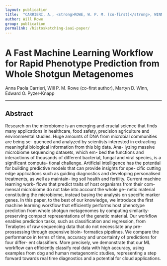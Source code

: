 ```yaml
---
layout: publication
title:  "CARRIERI, A., <strong>ROWE, W. P. M. (co-first)</strong>, WINN, M. D., PYZER-KNAPP, E. O. 2019. A Fast Machine Learning Workflow for Rapid Phenotype Prediction from Whole Shotgun Metagenomes. IAAI"
author: Will Rowe
group: publication
permalink: /histosketching-iaai-paper/
---
```


# A Fast Machine Learning Workflow for Rapid Phenotype Prediction from Whole Shotgun Metagenomes

Anna Paola Carrieri, Will P. M. Rowe (co-first author), Martyn D. Winn, Edward O. Pyzer-Knapp

***

## Abstract

Research on the microbiome is an emerging and crucial science that finds many applications in healthcare, food safety, precision agriculture and environmental studies. Huge amounts of DNA from microbial communities are being se- quenced and analyzed by scientists interested in extracting meaningful biological information from this big data. Ana- lyzing massive microbiome sequencing datasets, which em- bed the functions and interactions of thousands of different bacterial, fungal and viral species, is a significant computa- tional challenge. Artificial intelligence has the potential for building predictive models that can provide insights for spe- cific cutting edge applications such as guiding diagnostics and developing personalised treatments, as well as maintain- ing soil health and fertility. Current machine learning work- flows that predict traits of host organisms from their com- mensal microbiome do not take into account the whole ge- netic material constituting the microbiome, instead basing the analysis on specific marker genes. In this paper, to the best of our knowledge, we introduce the first machine learning workflow that efficiently performs host phenotype prediction from whole shotgun metagenomes by computing similarity- preserving compact representations of the genetic material. Our workflow enables prediction tasks, such as classification and regression, from Terabytes of raw sequencing data that do not necessitate any pre-prossessing through expensive bioin- formatics pipelines. We compare the performance in terms of time, accuracy and uncertainty of predictions for four differ- ent classifiers. More precisely, we demonstrate that our ML workflow can efficiently classify real data with high accuracy, using examples from dog and human metagenomic studies, representing a step forward towards real time diagnostics and a potential for cloud applications.
